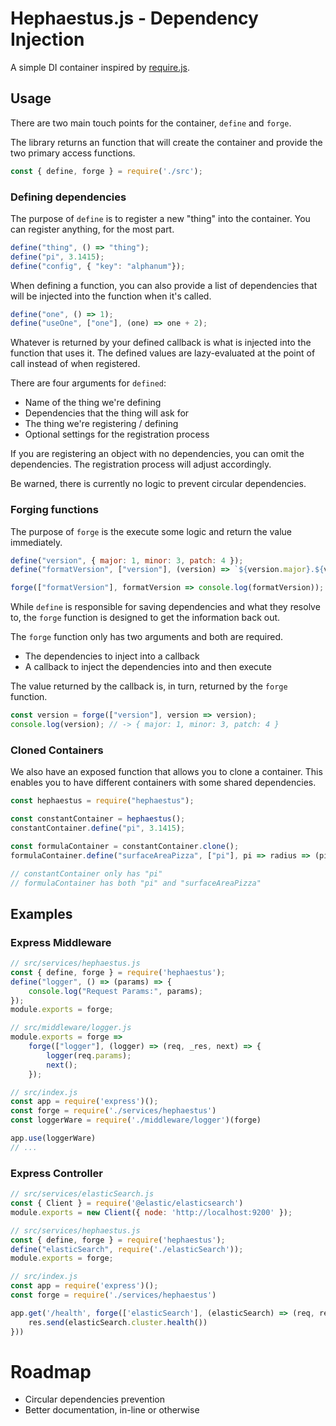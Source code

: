 # Hephaestus.js - Dependency Injection

A simple DI container inspired by [require.js](https://requirejs.org/).

## Usage

There are two main touch points for the container, `define` and `forge`.

The library returns an function that will create the container and provide the two primary access functions.

```javascript
const { define, forge } = require('./src');
```

### Defining dependencies
The purpose of `define` is to register a new "thing" into the container.  You can register anything, for the most part.

```javascript
define("thing", () => "thing");
define("pi", 3.1415);
define("config", { "key": "alphanum"});
```

When defining a function, you can also provide a list of dependencies that will be injected into the function when it's called.

```javascript
define("one", () => 1);
define("useOne", ["one"], (one) => one + 2);
```

Whatever is returned by your defined callback is what is injected into the function that uses it.
The defined values are lazy-evaluated at the point of call instead of when registered.

There are four arguments for `defined`:
- Name of the thing we're defining
- Dependencies that the thing will ask for
- The thing we're registering / defining
- Optional settings for the registration process

If you are registering an object with no dependencies, you can omit the dependencies.
The registration process will adjust accordingly.

Be warned, there is currently no logic to prevent circular dependencies.

### Forging functions

The purpose of `forge` is the execute some logic and return the value immediately.

```javascript
define("version", { major: 1, minor: 3, patch: 4 });
define("formatVersion", ["version"], (version) => `${version.major}.${version.minor}.${version.patch}`);

forge(["formatVersion"], formatVersion => console.log(formatVersion)); // -> 1.3.4
```

While `define` is responsible for saving dependencies and what they resolve to, the `forge` function is designed to get the information back out.

The `forge` function only has two arguments and both are required.

- The dependencies to inject into a callback
- A callback to inject the dependencies into and then execute

The value returned by the callback is, in turn, returned by the `forge` function.

```javascript
const version = forge(["version"], version => version);
console.log(version); // -> { major: 1, minor: 3, patch: 4 }
```

### Cloned Containers

We also have an exposed function that allows you to clone a container.
This enables you to have different containers with some shared dependencies.

```javascript
const hephaestus = require("hephaestus");

const constantContainer = hephaestus();
constantContainer.define("pi", 3.1415);

const formulaContainer = constantContainer.clone();
formulaContainer.define("surfaceAreaPizza", ["pi"], pi => radius => (pi * r) ** 2)

// constantContainer only has "pi"
// formulaContainer has both "pi" and "surfaceAreaPizza"
```


## Examples

### Express Middleware

```javascript
// src/services/hephaestus.js
const { define, forge } = require('hephaestus');
define("logger", () => (params) => {
    console.log("Request Params:", params);
});
module.exports = forge;

// src/middleware/logger.js
module.exports = forge => 
    forge(["logger"], (logger) => (req, _res, next) => {
        logger(req.params);
        next();
    });

// src/index.js
const app = require('express')();
const forge = require('./services/hephaestus')
const loggerWare = require('./middleware/logger')(forge)

app.use(loggerWare)
// ...
```

### Express Controller

```javascript
// src/services/elasticSearch.js
const { Client } = require('@elastic/elasticsearch')
module.exports = new Client({ node: 'http://localhost:9200' });

// src/services/hephaestus.js
const { define, forge } = require('hephaestus');
define("elasticSearch", require('./elasticSearch'));
module.exports = forge;

// src/index.js
const app = require('express')();
const forge = require('./services/hephaestus')

app.get('/health', forge(['elasticSearch'], (elasticSearch) => (req, res) => {
    res.send(elasticSearch.cluster.health())
}))
```

# Roadmap
- Circular dependencies prevention
- Better documentation, in-line or otherwise
